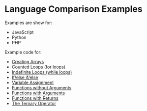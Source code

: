 # Language Comparison Examples

Examples are show for:

- JavaScript
- Python
- PHP

Example code for:

- [Creating Arrays](arrays-creating.md)
- [Counted Loops (for loops)](counted-for-loops.md)
- [Indefinite Loops (while loops)](indefinite-while-loops.md)
- [If/else if/else](if-statements.md)
- [Variable Assignment](variable-assignment.md)
- [Functions without Arguments](functions-with-no-arguments.md)
- [Functions with Arguments](functions-with-arguments.md)
- [Functions with Returns](functions-with-returns.md)
- [The Ternary Operator](ternary-operator.md)